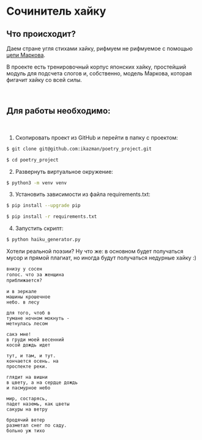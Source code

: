 # Сочинитель хайку

## Что происходит? <a name = "about"></a>

Даем стране угля стихами хайку, рифмуем не рифмуемое с помощью [цепи Маркова](https://ru.wikipedia.org/wiki/%D0%A6%D0%B5%D0%BF%D1%8C_%D0%9C%D0%B0%D1%80%D0%BA%D0%BE%D0%B2%D0%B0).

В проекте есть тренировочный корпус японских хайку, простейший модуль для подсчета слогов и, собственно, модель Маркова, которая фигачит хайку со всей силы. 

&nbsp;

## Для работы необходимо:
&nbsp;
1) Скопировать проект из GitHub и перейти в папку с проектом:
```bash
$ git clone git@github.com:ikazman/poetry_project.git
```
```bash
$ cd poetry_project
```
2) Развернуть виртуальное окружение:
```bash
$ python3 -m venv venv
```
3) Установить зависимости из файла requirements.txt:
```bash
$ pip install --upgrade pip
```
```bash
$ pip install -r requirements.txt
```
4) Запустить скрипт:
```bash
$ python haiku_generator.py 
```
Хотели реальной поэзии? Ну что же: в основном будет получаться мусор и прямой плагиат, но иногда будут получаться недурные хайку :)

```bash
внизу у сосен
голос. что за женщина
приближается?
```
```
и в зеркале
машины крошечное
небо. в лесу
```
```
для того, чтоб в
тумане ночном мокнуть -
метнулась лесом
```
```
сакэ мне!
в груди моей весенний
косой дождь идет
```
```
тут, и там, и тут.
кончается осень. на
проспекте реки.
```
```
глядит на вишни
в цвету, а на сердце дождь
и пасмурное небо
```
```
мир, состарясь,
падет наземь, как цветы
сакуры на ветру
```
```
бродячий ветер
разметал снег по саду.
больно уж тихо
```